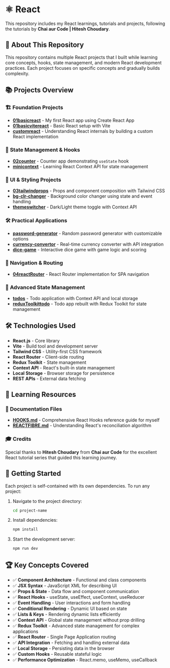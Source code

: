 # ⚛️ React

This repository includes my React learnings, tutorials and projects, following the tutorials by **Chai aur Code | Hitesh Choudary**. 

## 🎯 About This Repository

This repository contains multiple React projects that I built while learning core concepts, hooks, state management, and modern React development practices. Each project focuses on specific concepts and gradually builds complexity.

## 📚 Projects Overview

### 🏗️ **Foundation Projects**
- **[01basicreact](./01basicreact/)** - My first React app using Create React App
- **[01basicvitereact](./01basicvitereact/)** - Basic React setup with Vite
- **[customreact](./customreact/)** - Understanding React internals by building a custom React implementation

### 🔢 **State Management & Hooks**
- **[02counter](./02counter/)** - Counter app demonstrating `useState` hook
- **[minicontext](./minicontext/)** - Learning React Context API for state management

### 🎨 **UI & Styling Projects**
- **[03tailwindprops](./03tailwindprops/)** - Props and component composition with Tailwind CSS
- **[bg-clr-changer](./bg-clr-changer/)** - Background color changer using state and event handling
- **[themeswitcher](./themeswitcher/)** - Dark/Light theme toggle with Context API

### 🛠️ **Practical Applications**
- **[password-generator](./password-generator/)** - Random password generator with customizable options
- **[currency-convertor](./currency-convertor/)** - Real-time currency converter with API integration
- **[dice-game](./dice-game/)** - Interactive dice game with game logic and scoring

### 🧭 **Navigation & Routing**
- **[04reactRouter](./04reactRouter/)** - React Router implementation for SPA navigation

### 📝 **Advanced State Management**
- **[todos](./todos/)** - Todo application with Context API and local storage
- **[reduxToolkittodo](./reduxToolkittodo/)** - Todo app rebuilt with Redux Toolkit for state management

## 🛠️ Technologies Used

- **React.js** - Core library
- **Vite** - Build tool and development server
- **Tailwind CSS** - Utility-first CSS framework
- **React Router** - Client-side routing
- **Redux Toolkit** - State management
- **Context API** - React's built-in state management
- **Local Storage** - Browser storage for persistence
- **REST APIs** - External data fetching

## 📖 Learning Resources

### 📄 **Documentation Files**
- **[HOOKS.md](./HOOKS.md)** - Comprehensive React Hooks reference guide for myself
- **[REACTFIBRE.md](./REACTFIBRE.md)** - Understanding React's reconciliation algorithm

### 🎓 **Credits**
Special thanks to **Hitesh Choudary** from **Chai aur Code** for the excellent React tutorial series that guided this learning journey.

## 🚀 Getting Started

Each project is self-contained with its own dependencies. To run any project:

1. Navigate to the project directory:
   ```bash
   cd project-name
   ```

2. Install dependencies:
   ```bash
   npm install
   ```

3. Start the development server:
   ```bash
   npm run dev
   ```

## 🏆 Key Concepts Covered

- ✅ **Component Architecture** - Functional and class components
- ✅ **JSX Syntax** - JavaScript XML for describing UI
- ✅ **Props & State** - Data flow and component communication
- ✅ **React Hooks** - useState, useEffect, useContext, useReducer
- ✅ **Event Handling** - User interactions and form handling
- ✅ **Conditional Rendering** - Dynamic UI based on state
- ✅ **Lists & Keys** - Rendering dynamic lists efficiently
- ✅ **Context API** - Global state management without prop drilling
- ✅ **Redux Toolkit** - Advanced state management for complex applications
- ✅ **React Router** - Single Page Application routing
- ✅ **API Integration** - Fetching and handling external data
- ✅ **Local Storage** - Persisting data in the browser
- ✅ **Custom Hooks** - Reusable stateful logic
- ✅ **Performance Optimization** - React.memo, useMemo, useCallback
